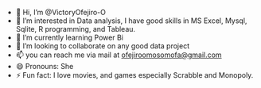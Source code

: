 - 👋 Hi, I’m @VictoryOfejiro-O
- 👀 I’m interested in Data analysis, I have good skills in MS Excel, Mysql, Sqlite, R programming, and Tableau.
- 🌱 I’m currently learning Power Bi
- 💞️ I’m looking to collaborate on any good data project
- 📫 you can reach me via mail at ofejiroomosomofa@gmail.com
- 😄 Pronouns: She 
- ⚡ Fun fact: I love movies, and games especially Scrabble and Monopoly.

<!---
VictoryOfejiro-O/VictoryOfejiro-O is a ✨ special ✨ repository because its `README.md` (this file) appears on your GitHub profile.
You can click the Preview link to take a look at your changes.
--->
